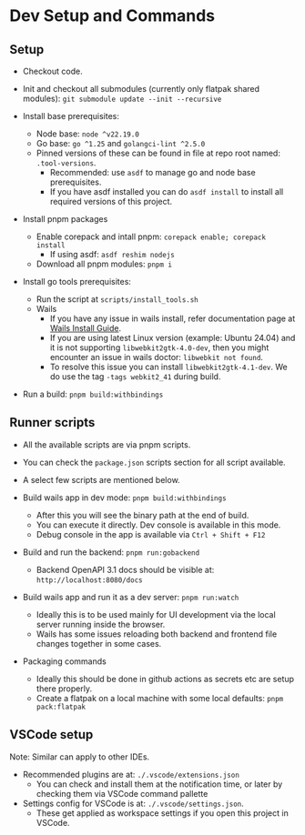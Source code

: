 # Dev Setup and Commands

## Setup

- Checkout code.
- Init and checkout all submodules (currently only flatpak shared modules): `git submodule update --init --recursive`

- Install base prerequisites:

  - Node base: `node ^v22.19.0`
  - Go base: `go ^1.25` and `golangci-lint ^2.5.0`
  - Pinned versions of these can be found in file at repo root named: `.tool-versions`.
    - Recommended: use `asdf` to manage go and node base prerequisites.
    - If you have asdf installed you can do `asdf install` to install all required versions of this project.

- Install pnpm packages

  - Enable corepack and intall pnpm: `corepack enable; corepack install`
    - If using asdf: `asdf reshim nodejs`
  - Download all pnpm modules: `pnpm i`

- Install go tools prerequisites:

  - Run the script at `scripts/install_tools.sh`
  - Wails
    - If you have any issue in wails install, refer documentation page at [Wails Install Guide](https://wails.io/docs/gettingstarted/installation).
    - If you are using latest Linux version (example: Ubuntu 24.04) and it is not supporting `libwebkit2gtk-4.0-dev`, then you might encounter an issue in wails doctor: `libwebkit not found`.
    - To resolve this issue you can install `libwebkit2gtk-4.1-dev`. We do use the tag `-tags webkit2_41` during build.

- Run a build: `pnpm build:withbindings`

## Runner scripts

- All the available scripts are via pnpm scripts.
- You can check the `package.json` scripts section for all script available.
- A select few scripts are mentioned below.

- Build wails app in dev mode: `pnpm build:withbindings`

  - After this you will see the binary path at the end of build.
  - You can execute it directly. Dev console is available in this mode.
  - Debug console in the app is available via `Ctrl + Shift + F12`

- Build and run the backend: `pnpm run:gobackend`

  - Backend OpenAPI 3.1 docs should be visible at: `http://localhost:8080/docs`

- Build wails app and run it as a dev server: `pnpm run:watch`

  - Ideally this is to be used mainly for UI development via the local server running inside the browser.
  - Wails has some issues reloading both backend and frontend file changes together in some cases.

- Packaging commands

  - Ideally this should be done in github actions as secrets etc are setup there properly.
  - Create a flatpak on a local machine with some local defaults: `pnpm pack:flatpak`

## VSCode setup

Note: Similar can apply to other IDEs.

- Recommended plugins are at: `./.vscode/extensions.json`
  - You can check and install them at the notification time, or later by checking them via VSCode command pallette
- Settings config for VSCode is at: `./.vscode/settings.json`.
  - These get applied as workspace settings if you open this project in VSCode.

